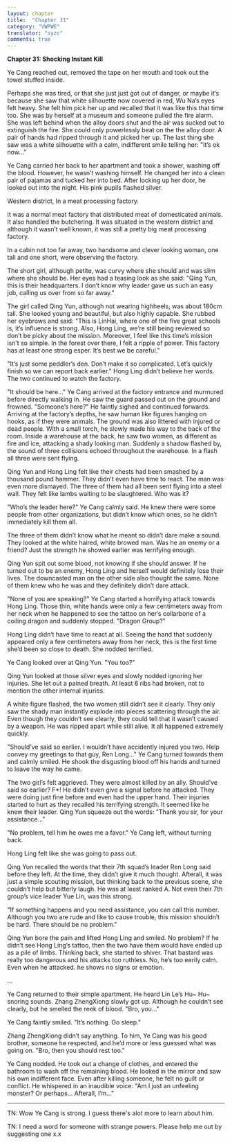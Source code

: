 ```yaml
---
layout: chapter
title:  "Chapter 31"
category: "VWPWE"
translator: "syzc"
comments: true
---
```


**Chapter 31: Shocking Instant Kill**
 
Ye Cang reached out, removed the tape on her mouth and took out the towel stuffed inside.
 
Perhaps she was tired, or that she just just got out of danger, or maybe it’s because she saw that white silhouette now covered in red, Wu Na’s eyes felt heavy. She felt him pick her up and recalled that it was like this that time too. She was by herself at a museum and someone pulled the fire alarm. She was left behind when the alloy doors shut and the air was sucked out to extinguish the fire. She could only powerlessly beat on the the alloy door. A pair of hands had ripped through it and picked her up. The last thing she saw was a white silhouette with a calm, indifferent smile telling her: "It’s ok now..."
 
Ye Cang carried her back to her apartment and took a shower, washing off the blood. However, he wasn’t washing himself. He changed her into a clean pair of pajamas and tucked her into bed. After locking up her door, he looked out into the night. His pink pupils flashed silver.
 
Western district, In a meat processing factory.
 
It was a normal meat factory that distributed meat of domesticated animals. It also handled the butchering. It was situated in the western district and although it wasn’t well known, it was still a pretty big meat processing factory.
 
In a cabin not too far away, two handsome and clever looking woman, one tall and one short, were observing the factory.
 
The short girl, although petite, was curvy where she should and was slim where she should be. Her eyes had a teasing look as she said: "Qing Yun, this is their headquarters. I don’t know why leader gave us such an easy job, calling us over from so far away."
 
The girl called Qing Yun, although not wearing highheels, was about 180cm tall. She looked young and beautiful, but also highly capable. She rubbed her eyebrows and said: "This is LinHai, where one of the five great schools is, it’s influence is strong. Also, Hong Ling, we’re still being reviewed so don’t be picky about the mission. Moreover, I feel like this time’s mission isn’t so simple. In the forest over there, I felt a ripple of power. This factory has at least one strong esper. It’s best we be careful."
 
"It’s just some peddler’s den. Don’t make it so complicated. Let’s quickly finish so we can report back earlier." Hong Ling didn’t believe her words. The two continued to watch the factory.
 
"It should be here..." Ye Cang arrived at the factory entrance and murmured before directly walking in. He saw the guard passed out on the ground and frowned. "Someone’s here?" He faintly sighed and continued forwards. Arriving at the factory’s depths, he saw human like figures hanging on hooks, as if they were animals. The ground was also littered with injured or dead people. With a small torch, he slowly made his way to the back of the room. Inside a warehouse at the back, he saw two women, as different as fire and ice, attacking a shady looking man. Suddenly a shadow flashed by, the sound of three collisions echoed throughout the warehouse. In a flash all three were sent flying. 
 
Qing Yun and Hong Ling felt like their chests had been smashed by a thousand pound hammer. They didn’t even have time to react. The man was even more dismayed. The three of them had all been sent flying into a steel wall. They felt like lambs waiting to be slaughtered. Who was it?
 
"Who’s the leader here?" Ye Cang calmly said. He knew there were some people from other organizations, but didn’t know which ones, so he didn’t immediately kill them all.
 
The three of them didn’t know what he meant so didn’t dare make a sound. They looked at the white haired, white browed man. Was he an enemy or a friend? Just the strength he showed earlier was terrifying enough.
 
Qing Yun spit out some blood, not knowing if she should answer. If he turned out to be an enemy, Hong Ling and herself would definitely lose their lives. The downcasted man on the other side also thought the same. None of them knew who he was and they definitely didn’t dare attack.
 
"None of you are speaking?" Ye Cang started a horrifying attack towards Hong Ling. Those thin, white hands were only a few centimeters away from her neck when he happened to see the tattoo on her’s collarbone of a coiling dragon and suddenly stopped. "Dragon Group?"
 
Hong Ling didn’t have time to react at all. Seeing the hand that suddenly appeared only a few centimeters away from her neck, this is the first time she’d been so close to death. She nodded terrified. 
 
Ye Cang looked over at Qing Yun. "You too?"
 
Qing Yun looked at those silver eyes and slowly nodded ignoring her injuries. She let out a pained breath. At least 6 ribs had broken, not to mention the other internal injuries. 
 
A white figure flashed, the two women still didn’t see it clearly. They only saw the shady man instantly explode into pieces scattering through the air. Even though they couldn’t see clearly, they could tell that it wasn’t caused by a weapon. He was ripped apart while still alive. It all happened extremely quickly.
 
"Should’ve said so earlier. I wouldn’t have accidently injured you two. Help convey my greetings to that guy, Ren Long..." Ye Cang turned towards them and calmly smiled. He shook the disgusting blood off his hands and turned to leave the way he came.
 
The two girl’s felt aggrieved. They were almost killed by an ally. Should’ve said so earlier? F\*! He didn’t even give a signal before he attacked. They were doing just fine before and even had the upper hand. Their injuries started to hurt as they recalled his terrifying strength. It seemed like he knew their leader. Qing Yun squeeze out the words: "Thank you sir,  for your assistance..."
 
"No problem, tell him he owes me a favor." Ye Cang left, without turning back.
 
Hong Ling felt like she was going to pass out.
 
Qing Yun recalled the words that their 7th squad’s leader Ren Long said before they left. At the time, they didn’t give it much thought. Afterall, it was just a simple scouting mission, but thinking back to the previous scene, she couldn’t help but bitterly laugh. He was at least ranked A. Not even their 7th group’s vice leader Yue Lin, was this strong.
 
"If something happens and you need assistance, you can call this number. Although you two are rude and like to cause trouble, this mission shouldn’t be hard. There should be no problem."
 
Qing Yun bore the pain and lifted Hong Ling and smiled. No problem? If he didn’t see Hong Ling’s tattoo, then the two have them would have ended up as a pile of limbs. Thinking back, she started to shiver. That bastard was really too dangerous and his attacks too ruthless. No, he’s too eerily calm. Even when he attacked. he shows no signs or emotion.
 
...
 
Ye Cang returned to their simple apartment. He heard Lin Le’s Hu~ Hu~ snoring sounds. Zhang ZhengXiong slowly got up. Although he couldn’t see clearly, but he smelled the reek of blood. "Bro, you..."
 
Ye Cang faintly smiled. "It’s nothing. Go sleep." 
 
Zhang ZhengXiong didn’t say anything. To him, Ye Cang was his good brother, someone he respected, and he’d more or less guessed what was going on. "Bro, then you should rest too."
 
Ye Cang nodded. He took out a change of clothes, and entered the bathroom to wash off the remaining blood. He looked in the mirror and saw his own indifferent face. Even after killing someone, he felt no guilt or conflict. He whispered in an inaudible voice: "Am I just an unfeeling monster? Or perhaps... Afterall, I’m..."

---

TN: Wow Ye Cang is strong. I guess there's alot more to learn about him.

TN: I need a word for someone with strange powers. Please help me out by suggesting one x.x